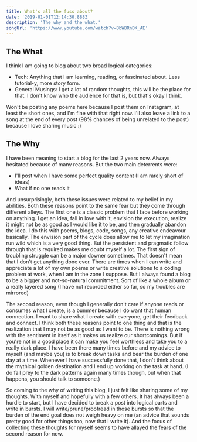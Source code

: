 ```yaml
---
title: What's all the fuss about?
date: '2019-01-01T12:14:30.888Z'
description: 'The why and the what.'
songUrl: 'https://www.youtube.com/watch?v=BbWBRnDK_AE'
---
```


## The What
I think I am going to blog about two broad logical categories:
* Tech: Anything that I am learning, reading, or fascinated about. Less tutorial-y, more story form.
* General Musings: I get a lot of random thoughts, this will be the place for that. I don't know who the audience for that is, but that's okay I think.

Won't be posting any poems here because I post them on Instagram, at least the short ones, and I'm fine with that right now.
I'll also leave a link to a song at the end of every post (98% chances of being unrelated to the post) because I love sharing music :)

## The Why
I have been meaning to start a blog for the last 2 years now.
Always hesitated because of many reasons. But the two main deterrents were:
- I'll post when I have some perfect quality content (I am rarely short of ideas)
- What if no one reads it

And unsurprisingly, both these issues were related to my belief in my abilities. Both these reasons point to the same fear but they come through different alleys. The first one is a classic problem that I face before working on anything. I get an idea, fall in love with it, envision the execution, realize it might not be as good as I would like it to be, and then gradually abandon the idea. I do this with poems, blogs, code, songs, any creative endeavour basically. The envision part of the cycle does allow me to let my imagination run wild which is a very good thing. But the persistent and pragmatic follow through that is required makes me doubt myself a lot. The first sign of troubling struggle can be a major downer sometimes. That doesn't mean that I don't get anything done ever. There are times when I can write and appreciate a lot of my own poems or write creative solutions to a coding problem at work, when I am in the zone I suppose. But I always found a blog to be a bigger and not-so-natural commitment. Sort of like a whole album or a really layered song (I have not recorded either so far, so my troubles are mirrored)

The second reason, even though I generally don't care if anyone reads or consumes what I create, is a bummer because I do want that human connection. I want to share what I create with everyone, get their feedback and connect.
I think both these reasons point to one thing and that is the realization that I may not be as good as I want to be. There is nothing wrong with the sentiment in itself as it makes us realize our shortcomings. But if you're not in a good place it can make you feel worthless and take you to a really dark place. I have been there many times before and my advice to myself (and maybe you) is to break down tasks and bear the burden of one day at a time. Whenever I have successfully done that, I don't think about the mythical golden destination and I end up working on the task at hand. (I do fall prey to the dark patterns again many times though, but when that happens, you should talk to someone.)

So coming to the why of writing this blog, I just felt like sharing some of my thoughts. With myself and hopefully with a few others.
It has always been a hurdle to start, but I have decided to break a post into logical parts and write in bursts. I will write/prune/proofread in those bursts so that the burden of the end goal does not weigh heavy on me (an advice that sounds pretty good for other things too, now that I write it).
And the focus of collecting these thoughts for myself seems to have allayed the fears of the second reason for now.
